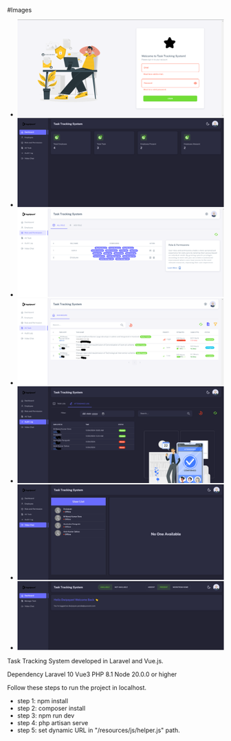 #Images
<ul>
   <li>
  <img src="/Screenshot 2024-04-11 152643.png">
  </li>
   <li>
  <img src="/Screenshot 2024-04-11 153019.png">
  </li>
   <li>
  <img src="/Screenshot 2024-04-11 153049.png">
  </li>
   <li>
  <img src="/Screenshot 2024-04-11 153253.png">
  </li>
   <li>
  <img src="/Screenshot 2024-04-11 153343.png">
  </li>
   <li>
  <img src="/Screenshot 2024-04-11 153417.png">
  </li>
   <li>
  <img src="/Screenshot 2024-04-11 153534.png">
  </li>
  
</ul>
Task Tracking System developed in Laravel and Vue.js.

Dependency
Laravel 10
Vue3
PHP 8.1
Node 20.0.0 or higher

Follow these steps to run the project in localhost.
<ul>
<li>
  step 1: npm install
</li>
<li>
  step 2: composer install
</li>
<li>
  step 3: npm run dev
</li>
<li>
  step 4: php artisan serve
</li>
<li>
step 5: set dynamic URL in "/resources/js/helper.js" path.
</li>
</ul>
